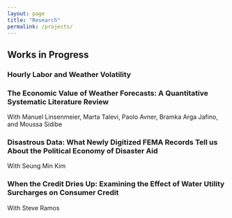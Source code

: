 ```yaml
---
layout: page
title: "Research"
permalink: /projects/
---
```


## Works in Progress

### Hourly Labor and Weather Volatility

### The Economic Value of Weather Forecasts: A Quantitative Systematic Literature Review
With Manuel Linsenmeier, Marta Talevi, Paolo Avner, Bramka Arga Jafino, and Moussa Sidibe

### Disastrous Data: What Newly Digitized FEMA Records Tell us About the Political Economy of Disaster Aid
With Seung Min Kim

### When the Credit Dries Up: Examining the Effect of Water Utility Surcharges on Consumer Credit
With Steve Ramos
